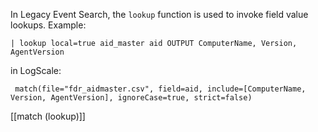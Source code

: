 In Legacy Event Search, the `lookup` function is used to invoke field value lookups. Example:

```
| lookup local=true aid_master aid OUTPUT ComputerName, Version, AgentVersion
```

in LogScale:

```
 match(file="fdr_aidmaster.csv", field=aid, include=[ComputerName, Version, AgentVersion], ignoreCase=true, strict=false)
```

[[match (lookup)]]

